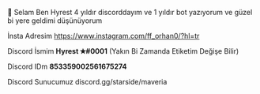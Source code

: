 :tada: Selam Ben Hyrest 4 yıldır discorddayım ve 1 yıldır bot yazıyorum ve güzel bi yere geldimi düşünüyorum 

İnsta Adresim https://www.instagram.com/ff_orhan0/?hl=tr

Discord İsmim **Hyrest ✭#0001** (Yakın Bi Zamanda Etiketim Değişe Bilir)

Discord IDm **853359002561675274**

Discord Sunucumuz discord.gg/starside/maveria
